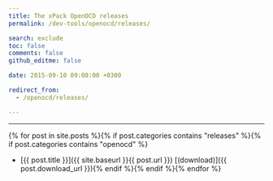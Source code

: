 ```yaml
---
title: The xPack OpenOCD releases
permalink: /dev-tools/openocd/releases/

search: exclude
toc: false
comments: false
github_editme: false

date: 2015-09-10 09:08:00 +0300

redirect_from:
  - /openocd/releases/

---
```


___
{% for post in site.posts %}{% if post.categories contains "releases" %}{% if post.categories contains "openocd" %}
* [{{ post.title }}]({{ site.baseurl }}{{ post.url }}) [(download)]({{ post.download_url }}){% endif %}{% endif %}{% endfor %}
